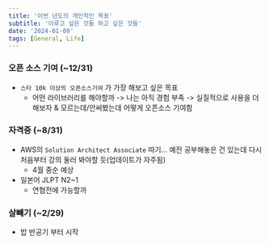 ```yaml
---
title: '이번 년도의 개인적인 목표'
subtitle: '이루고 싶은 것들 하고 싶은 것들'
date: '2024-01-09'
tags: [General, Life]
---
```


### 오픈 소스 기여 (~12/31)

-  `스타 10k 이상의 오픈소스기여` 가 가장 해보고 싶은 목표
	- 어떤 라이브러리를 해야할까 -> 나는 아직 경험 부족 -> 실질적으로 사용을 더 해보자 & 모르는데/안써봤는데 어떻게 오픈소스 기여함

### 자격증 (~8/31)

- AWS의 `Solution Architect Associate` 따기... 예전 공부해놓은 건 있는데 다시 처음부터 강의 둘러 봐야할 듯(업데이트가 자주됨)
  - 4월 중순 예상
- 일본어 JLPT N2~1
  - 연협전에 가능할까

### 살빼기 (~2/29)

- 밥 반공기 부터 시작

